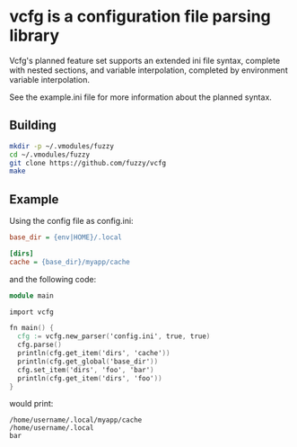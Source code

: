 # vcfg is a configuration file parsing library

Vcfg's planned feature set supports an extended ini file syntax, complete with nested sections, and variable interpolation, completed by 
environment variable interpolation.

See the example.ini file for more information about the planned syntax.

## Building

```sh
mkdir -p ~/.vmodules/fuzzy
cd ~/.vmodules/fuzzy
git clone https://github.com/fuzzy/vcfg
make
```

## Example

Using the config file as config.ini:

```ini
base_dir = {env|HOME}/.local

[dirs]
cache = {base_dir}/myapp/cache
```

and the following code:

```v
module main

import vcfg

fn main() {
  cfg := vcfg.new_parser('config.ini', true, true)
  cfg.parse()
  println(cfg.get_item('dirs', 'cache'))
  println(cfg.get_global('base_dir'))
  cfg.set_item('dirs', 'foo', 'bar')
  println(cfg.get_item('dirs', 'foo'))
}
```

would print:

```
/home/username/.local/myapp/cache
/home/username/.local
bar
```

